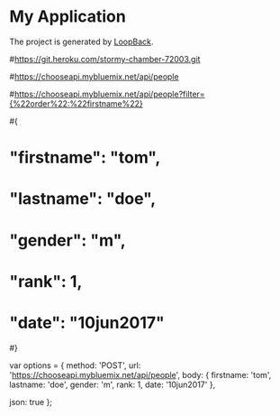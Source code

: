 # My Application

The project is generated by [LoopBack](http://loopback.io).


#https://git.heroku.com/stormy-chamber-72003.git

#https://chooseapi.mybluemix.net/api/people

#https://chooseapi.mybluemix.net/api/people?filter={%22order%22:%22firstname%22}


#{
#	"firstname": "tom",
#	"lastname": "doe",
#	"gender": "m",
#	"rank": 1,
#	"date": "10jun2017"
#}


var options = { method: 'POST',
  url: 'https://chooseapi.mybluemix.net/api/people',
  body: 
   { firstname: 'tom',
     lastname: 'doe',
     gender: 'm',
     rank: 1,
     date: '10jun2017' },
     
  json: true };
